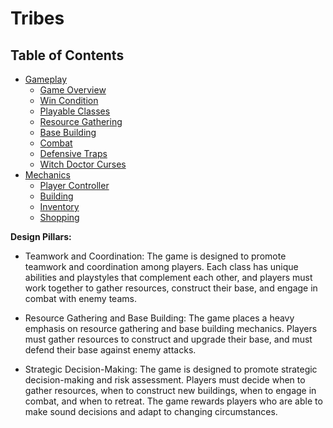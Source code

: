 # Tribes

## Table of Contents

+ [Gameplay](./gameplay/index.md)
  + [Game Overview](./gameplay/game-overview.md)
  + [Win Condition](./gameplay/win-condition.md)
  + [Playable Classes](./gameplay/playable-classes.md)
  + [Resource Gathering](./gameplay/resource-gathering.md)
  + [Base Building](./gameplay/base-building.md)
  + [Combat](./gameplay/combat.md)
  + [Defensive Traps](./gameplay/defensive-traps.md)
  + [Witch Doctor Curses](./gameplay/witch-doctor-curses.md)
+ [Mechanics](./mechanics/index.md)
  + [Player Controller](./mechanics/player-controller/index.md)
  + [Building](./mechanics/building/index.md)
  + [Inventory](./mechanics/inventory/index.md)
  + [Shopping](./mechanics/shopping/index.md)

**Design Pillars:**

+ Teamwork and Coordination: The game is designed to promote teamwork and coordination among players. Each class has unique abilities and playstyles that complement each other, and players must work together to gather resources, construct their base, and engage in combat with enemy teams.

+ Resource Gathering and Base Building: The game places a heavy emphasis on resource gathering and base building mechanics. Players must gather resources to construct and upgrade their base, and must defend their base against enemy attacks.

+ Strategic Decision-Making: The game is designed to promote strategic decision-making and risk assessment. Players must decide when to gather resources, when to construct new buildings, when to engage in combat, and when to retreat. The game rewards players who are able to make sound decisions and adapt to changing circumstances.
